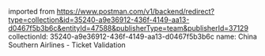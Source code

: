 imported from https://www.postman.com/v1/backend/redirect?type=collection&id=35240-a9e36912-436f-4149-aa13-d0467f5b3b6c&entityId=47588&publisherType=team&publisherId=37129
collectionId: 35240-a9e36912-436f-4149-aa13-d0467f5b3b6c
name: China Southern Airlines - Ticket
                                    Validation